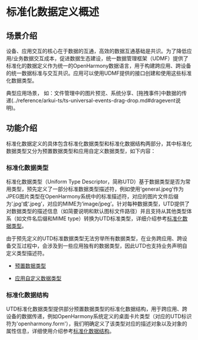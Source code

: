 # 标准化数据定义概述


## 场景介绍

设备、应用交互的核心在于数据的互通，高效的数据互通基础是共识。为了降低应用/业务数据交互成本，促进数据生态建设，统一数据管理框架（UDMF）提供了标准化的数据定义作为统一的OpenHarmony数据语言，用于构建跨应用、跨设备的统一数据标准与交互共识。应用可以使用UDMF提供的接口创建和使用这些标准化数据类型。

典型应用场景， 如：文件管理中的图片预览、系统分享、[拖拽事件]中数据的传递(../reference/arkui-ts/ts-universal-events-drag-drop.md#dragevent说明)。

## 功能介绍

标准化数据定义的具体包含标准化数据类型和标准化数据结构两部分，其中标准化数据类型又分为预置数据类型和应用自定义数据类型，如下内容：

### 标准化数据类型

标准化数据类型（Uniform Type Descriptor，简称UTD）基于数据类型是否为常用类型，预先定义了一部分标准数据类型描述符，例如使用‘general.jpeg’作为JPEG图片类型在OpenHarmony系统中的标准描述符，对应的图片文件后缀为‘.jpg’或‘.jpeg’，对应的MIME为‘image/jpeg’。针对每种数据类型，UTD提供了对数据类型的描述信息（如简要说明和默认图标文件路径）并且支持从其他类型体系（如文件名后缀和MIME type）转换为UTD标准类型，详细介绍参考[标准化数据类型](uniform-type-descriptors.md)。

由于预先定义的UTD标准数据类型无法穷举所有数据类型，在业务跨应用、跨设备交互过程中，会涉及到一些应用独有的数据类型，因此UTD也支持业务声明自定义类型描述符。

- [预置数据类型](uniform-type-descriptors.md#预置数据类型)

- [应用自定义数据类型](uniform-type-descriptors.md#应用自定义数据类型)

### 标准化数据结构

  UTD标准化数据类型提供部分预置数据类型的标准化数据结构，用于跨应用、跨设备的数据传递，例如OpenHarmony系统定义的桌面卡片类型（对应的UTD标识符为'openharmony.form'），我们明确定义了该类型对应的描述对象以及对象的属性信息，详细使用介绍参考[标准化数据结构](specific-defined-data-types.md)。
